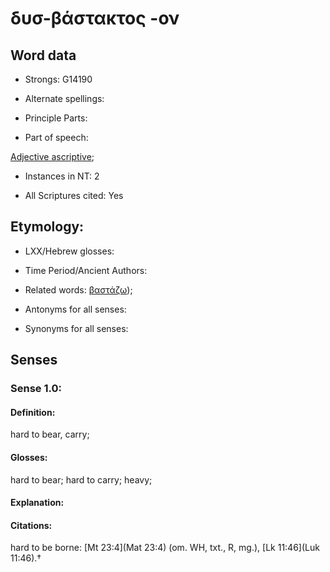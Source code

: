 # δυσ-βάστακτος -ον

<!-- Status: S2=NeedsFinalCheck -->
<!-- Lexica used for edits:   -->

## Word data

* Strongs: G14190

* Alternate spellings:


* Principle Parts: 


* Part of speech: 

[Adjective ascriptive](http://ugg.readthedocs.io/en/latest/adjective_ascriptive.html); 

* Instances in NT: 2

* All Scriptures cited: Yes

## Etymology: 
 

* LXX/Hebrew glosses: 


* Time Period/Ancient Authors: 


* Related words: [βαστάζω]());

* Antonyms for all senses:

* Synonyms for all senses: 


## Senses 


### Sense  1.0: 

#### Definition: 

hard to bear, carry; 

#### Glosses: 

hard to bear; hard to carry; heavy;

#### Explanation: 


#### Citations: 

hard to be borne: [Mt 23:4](Mat 23:4) (om. WH, txt., R, mg.), [Lk 11:46](Luk 11:46).†
